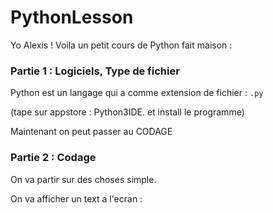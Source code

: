 # PythonLesson

Yo Alexis !
Voila un petit cours de Python fait maison :

### Partie 1 : Logiciels, Type de fichier

Python est un langage qui a comme extension de fichier : `.py`

(tape sur appstore : Python3IDE. et install le programme)

Maintenant on peut passer au CODAGE

### Partie 2 : Codage

On va partir sur des choses simple.

On va afficher un text a l'ecran : 
 
